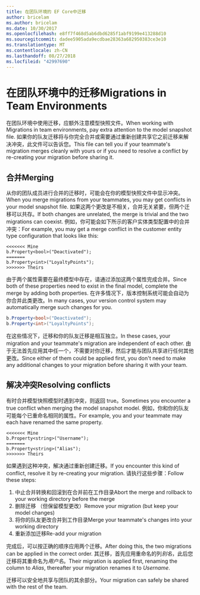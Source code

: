 ```yaml
---
title: 在团队环境的 EF Core中迁移
author: bricelam
ms.author: bricelam
ms.date: 10/30/2017
ms.openlocfilehash: e8ff7f468d5ab6dbd6285f1abf9199e413288d10
ms.sourcegitcommit: dadee5905ada9ecdbae28363a682950383ce3e10
ms.translationtype: MT
ms.contentlocale: zh-CN
ms.lasthandoff: 08/27/2018
ms.locfileid: "42997690"
---
```

<a name="migrations-in-team-environments"></a><span data-ttu-id="69e81-102">在团队环境中的迁移</span><span class="sxs-lookup"><span data-stu-id="69e81-102">Migrations in Team Environments</span></span>
===============================
<span data-ttu-id="69e81-103">在团队环境中使用迁移，应额外注意模型快照文件。</span><span class="sxs-lookup"><span data-stu-id="69e81-103">When working with Migrations in team environments, pay extra attention to the model snapshot file.</span></span> <span data-ttu-id="69e81-104">如果你的队友迁移将与你完全合并或需要通过重新创建共享它之前迁移来解决冲突，此文件可以告诉您。</span><span class="sxs-lookup"><span data-stu-id="69e81-104">This file can tell you if your teammate's migration merges cleanly with yours or if you need to resolve a conflict by re-creating your migration before sharing it.</span></span>

<a name="merging"></a><span data-ttu-id="69e81-105">合并</span><span class="sxs-lookup"><span data-stu-id="69e81-105">Merging</span></span>
-------
<span data-ttu-id="69e81-106">从你的团队成员进行合并的迁移时，可能会在你的模型快照文件中显示冲突。</span><span class="sxs-lookup"><span data-stu-id="69e81-106">When you merge migrations from your teammates, you may get conflicts in your model snapshot file.</span></span> <span data-ttu-id="69e81-107">如果这两个更改是不相关，合并无关紧要，但两个迁移可以共存。</span><span class="sxs-lookup"><span data-stu-id="69e81-107">If both changes are unrelated, the merge is trivial and the two migrations can coexist.</span></span> <span data-ttu-id="69e81-108">例如，你可能会如下所示的客户实体类型配置中的合并冲突：</span><span class="sxs-lookup"><span data-stu-id="69e81-108">For example, you may get a merge conflict in the customer entity type configuration that looks like this:</span></span>

    <<<<<<< Mine
    b.Property<bool>("Deactivated");
    =======
    b.Property<int>("LoyaltyPoints");
    >>>>>>> Theirs

<span data-ttu-id="69e81-109">由于两个属性需要在最终模型中存在，请通过添加这两个属性完成合并。</span><span class="sxs-lookup"><span data-stu-id="69e81-109">Since both of these properties need to exist in the final model, complete the merge by adding both properties.</span></span> <span data-ttu-id="69e81-110">在许多情况下，版本控制系统可能会自动为你合并此类更改。</span><span class="sxs-lookup"><span data-stu-id="69e81-110">In many cases, your version control system may automatically merge such changes for you.</span></span>

``` csharp
b.Property<bool>("Deactivated");
b.Property<int>("LoyaltyPoints");
```

<span data-ttu-id="69e81-111">在这些情况下，迁移和你的队友迁移是相互独立。</span><span class="sxs-lookup"><span data-stu-id="69e81-111">In these cases, your migration and your teammate's migration are independent of each other.</span></span> <span data-ttu-id="69e81-112">由于无法首先应用其中任一个，不需要对你迁移，然后才能与团队共享进行任何其他更改。</span><span class="sxs-lookup"><span data-stu-id="69e81-112">Since either of them could be applied first, you don't need to make any additional changes to your migration before sharing it with your team.</span></span>

<a name="resolving-conflicts"></a><span data-ttu-id="69e81-113">解决冲突</span><span class="sxs-lookup"><span data-stu-id="69e81-113">Resolving conflicts</span></span>
-------------------
<span data-ttu-id="69e81-114">有时合并模型快照模型时遇到冲突，则返回 true。</span><span class="sxs-lookup"><span data-stu-id="69e81-114">Sometimes you encounter a true conflict when merging the model snapshot model.</span></span> <span data-ttu-id="69e81-115">例如，你和你的队友可能每个已重命名相同的属性。</span><span class="sxs-lookup"><span data-stu-id="69e81-115">For example, you and your teammate may each have renamed the same property.</span></span>

    <<<<<<< Mine
    b.Property<string>("Username");
    =======
    b.Property<string>("Alias");
    >>>>>>> Theirs

<span data-ttu-id="69e81-116">如果遇到这种冲突，解决通过重新创建迁移。</span><span class="sxs-lookup"><span data-stu-id="69e81-116">If you encounter this kind of conflict, resolve it by re-creating your migration.</span></span> <span data-ttu-id="69e81-117">请执行这些步骤：</span><span class="sxs-lookup"><span data-stu-id="69e81-117">Follow these steps:</span></span>

1. <span data-ttu-id="69e81-118">中止合并转换和回滚到在合并前在工作目录</span><span class="sxs-lookup"><span data-stu-id="69e81-118">Abort the merge and rollback to your working directory before the merge</span></span>
2. <span data-ttu-id="69e81-119">删除迁移 （但保留模型更改）</span><span class="sxs-lookup"><span data-stu-id="69e81-119">Remove your migration (but keep your model changes)</span></span>
3. <span data-ttu-id="69e81-120">将你的队友更改合并到工作目录</span><span class="sxs-lookup"><span data-stu-id="69e81-120">Merge your teammate's changes into your working directory</span></span>
4. <span data-ttu-id="69e81-121">重新添加迁移</span><span class="sxs-lookup"><span data-stu-id="69e81-121">Re-add your migration</span></span>

<span data-ttu-id="69e81-122">完成后，可以按正确的顺序应用两个迁移。</span><span class="sxs-lookup"><span data-stu-id="69e81-122">After doing this, the two migrations can be applied in the correct order.</span></span> <span data-ttu-id="69e81-123">其迁移，首先应用重命名的列*别名*，此后您迁移将其重命名为*用户名*。</span><span class="sxs-lookup"><span data-stu-id="69e81-123">Their migration is applied first, renaming the column to *Alias*, thereafter your migration renames it to *Username*.</span></span>

<span data-ttu-id="69e81-124">迁移可以安全地共享与团队的其余部分。</span><span class="sxs-lookup"><span data-stu-id="69e81-124">Your migration can safely be shared with the rest of the team.</span></span>
